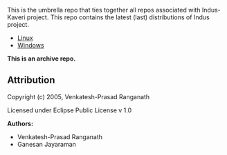 This is the umbrella repo that ties together all repos associated with Indus-Kaveri project.  This repo contains the latest (last) distributions of Indus project.

- [Linux](https://github.com/rvprasad/Indus-Kaveri_archive/blob/master/Linux-bundle-ingredients.zip)
- [Windows](https://github.com/rvprasad/Indus-Kaveri_archive/blob/master/Windows-bundle-ingredients.zip)

**This is an archive repo.**


## Attribution

Copyright (c) 2005, Venkatesh-Prasad Ranganath

Licensed under Eclipse Public License v 1.0

**Authors:**

- Venkatesh-Prasad Ranganath
- Ganesan Jayaraman
